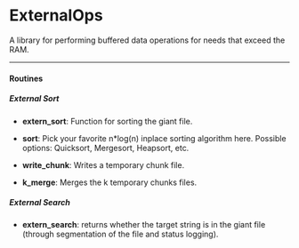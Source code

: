 # ExternalOps

A library for performing buffered data operations for needs that exceed the RAM.
  
 ---
 
 #### Routines
 
 ##### External Sort

- **extern_sort**: Function for sorting the giant file.

- **sort**: Pick your favorite n*log(n) inplace sorting algorithm here. Possible options: Quicksort, Mergesort, Heapsort, etc.


- **write_chunk**: Writes a temporary chunk file.

- **k_merge**: Merges the k temporary chunks files.

 ##### External Search
 
 - **extern_search**: returns whether the target string is in the giant file (through segmentation of the file and status logging).
    
    
